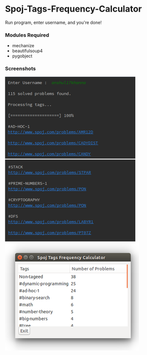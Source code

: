 # Spoj-Tags-Frequency-Calculator

Run program, enter username, and you're done!

### Modules Required

* mechanize
* beautifulsoup4
* pygobject

### Screenshots

![User Input](Screenshots/img2.png) 
![Tagged Problems](Screenshots/img3.png) 
![Gtk+](Screenshots/img1.png)

